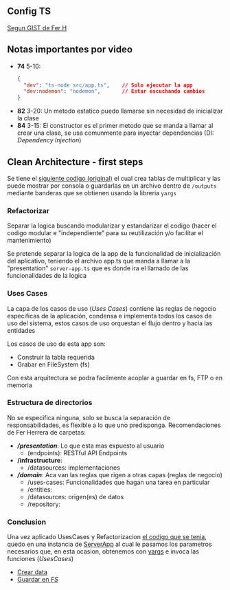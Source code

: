 

## Config TS
[Segun GIST de Fer H](https://gist.github.com/Klerith/47af527da090043f604b972b22dd4c01)


## Notas importantes por video

- **74** 5-10: 
  ```json
  {
    "dev": "ts-node src/app.ts",    // Solo ejecutar la app
    "dev:nodemon": "nodemon",       // Estar escuchando cambios
  }
  ```
- **82** 3-20: Un metodo estatico puedo llamarse sin necesidad de inicializar la clase
- **84** 3-15: El constructor es el primer metodo que se manda a llamar al crear una clase, se usa comunmente para inyectar dependencias (DI: *Dependency Injection*) 


## Clean Architecture - first steps

Se tiene el [siguiente codigo (original)](./src/app.tablas.ts) el cual crea tablas de multiplicar y las puede mostrar por consola o guardarlas en un archivo dentro de `/outputs` mediante banderas que se obtienen usando la libreria `yargs`

### Refactorizar
Separar la logica buscando modularizar y estandarizar el codigo (hacer el codigo modular e "independiente" para su reutilización y/o facilitar el mantenimiento)

Se pretende separar la logica de la app de la funcionalidad de inicialización del aplicativo, teniendo el archivo app.ts que manda a llamar a la "presentation" `server-app.ts` que es donde ira el llamado de las funcionalidades de la logica

### Uses Cases
La capa de los casos de uso (*Uses Cases*) contiene las reglas de negocio especificas de la aplicación, condensa e implementa todos los casos de uso del sistema, estos casos de uso orquestan el flujo dentro y hacia las entidades

Los casos de uso de esta app son:
- Construir la tabla requerida
- Grabar en FileSystem (fs)

Con esta arquitectura se podra facilmente acoplar a guardar en fs, FTP o en memoria

### Estructura de directorios
No se especifica ninguna, solo se busca la separación de responsabilidades, es flexible a lo que uno predisponga. 
Recomendaciones de Fer Herrera de carpetas:
- ***/presentation***: 
  Lo que esta mas expuesto al usuario
  - (endpoints): RESTful API Endpoints
- **/infrastructure**:
  - /datasources: implementaciones
- ***/domain***: 
  Aca van las reglas que rigen a otras capas (reglas de negocio)
  - /uses-cases: Funcionalidades que hagan una tarea en particular
  - /entities: 
  - /datasources: origen(es) de datos
  - /repository: 

### Conclusion
Una vez aplicado UsesCases y Refactorizacion [el codigo que se tenia](./src/app.tablas.ts), quedo en una instancia de [ServerApp](./src/presentation/server-app.ts) al cual le pasamos los parametros necesarios que, en esta ocasion, obtenemos con [yargs](./src/config/plugins/args.plugins.ts) e invoca las funciones (*UsesCases*)
- [Crear data](./src/domain/use-cases/create-table.use-case.ts)
- [Guardar en *FS*](./src/domain/use-cases/save-file.use-case.ts) 